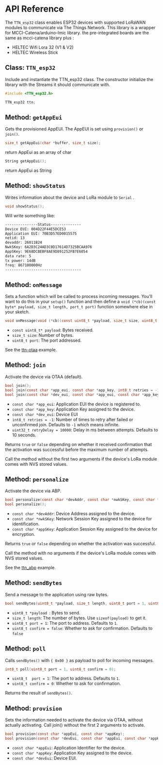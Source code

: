 # API Reference

The `TTN_esp32` class enables ESP32 devices with supported LoRaWAN modules to communicate via The Things Network. This library is a wrapper for MCCI-Catena/arduino-lmic library.  the pre-integrated boards are the same as mcci-catena library plus :
 
 - HELTEC Wifi Lora 32 (V1 & V2)
 - HELTEC Wireless Stick

## Class: `TTN_esp32`

Include and instantiate the TTN_esp32 class. The constructor initialize the library with the Streams it should communicate with. 

```c
#include <TTN_esp32.h>

TTN_esp32 ttn;
```

## Method: `getAppEui`

Gets the provisioned AppEUI. The AppEUI is set using `provision()` or `join()`.

```c
size_t getAppEui(char *buffer, size_t size);
```
return AppEui as an array of char
```c
String getAppEui();
```
return AppEui as String
## Method: `showStatus`

Writes information about the device and LoRa module to `Serial` .

```c
void showStatus();
```

Will write something like:

```bash
---------------Status--------------
Device EUI: 004D22F44E5DCE53
Application EUI: 70B3D57ED0015575
netid: 13
devaddr: 26011B24
NwkSKey: 6A2D3C24AD3C0D17614D7325BCAA976
AppSKey: 9E68DCBEBF8AE9D891252FB7E6054
data rate: 5
tx power: 14dB
freq: 867100000Hz
-----------------------------------
```

## Method: `onMessage`

Sets a function which will be called to process incoming messages. You'll want to do this in your `setup()` function and then define a `void (*cb)(const byte* payload, size_t length, port_t port)` function somewhere else in your sketch.

```c
void onMessage(void (*cb)(const uint8_t *payload, size_t size, uint8_t port));
```

- `const uint8_t* payload`: Bytes received.
- `size_t size`: Number of bytes.
- `uint8_t port`: The port addressed.

See the [ttn-otaa](https://github.com/rgot-org/TheThingsNetwork_esp32/blob/master/examples/ttn-otaa/ttn-otaa.ino) example.

## Method: `join`

Activate the device via OTAA (default).

```c
bool join();
bool join(const char *app_eui, const char *app_key, int8_t retries = -1, uint32_t retryDelay = 10000);
bool join(const char *dev_eui, const char *app_eui, const char *app_key, int8_t retries = -1, uint32_t retryDelay = 10000);
```

- `const char *app_eui`: Application EUI the device is registered to.
- `const char *app_key`: Application Key assigned to the device.
- `const char *dev_eui`: Device EUI 
- `int8_t retries = -1`: Number of times to retry after failed or unconfirmed join. Defaults to `-1` which means infinite.
- `uint32_t retryDelay = 10000`: Delay in ms between attempts. Defaults to 10 seconds.

Returns `true` or `false` depending on whether it received confirmation that the activation was successful before the maximum number of attempts.

Call the method without the first two arguments if the device's LoRa module comes with NVS stored values.

## Method: `personalize`

Activate the device via ABP.

```c
bool personalize(const char *devAddr, const char *nwkSKey, const char *appSKey);
bool personalize();
```

- `const char *devAddr`: Device Address assigned to the device.
- `const char *nwkSKey`: Network Session Key assigned to the device for identification.
- `const char *appSKey`: Application Session Key assigned to the device for encryption.

Returns `true` or `false` depending on whether the activation was successful.

Call the method with no arguments if the device's LoRa module comes with NVS stored values.

See the [ttn_abp](https://github.com/rgot-org/TheThingsNetwork_esp32/tree/master/examples/ttn_abp) example.

## Method: `sendBytes`

Send a message to the application using raw bytes.

```c
bool sendBytes(uint8_t *payload, size_t length, uint8_t port = 1, uint8_t confirm = 0);
```

- `uint8_t *payload `: Bytes to send.
- `size_t length`: The number of bytes. Use `sizeof(payload)` to get it.
- `uint8_t port = 1`: The port to address. Defaults to `1`.
- `uint8_t confirm = false`: Whether to ask for confirmation. Defaults to `false`

## Method: `poll`

Calls `sendBytes()` with `{ 0x00 }` as payload to poll for incoming messages.

```c
int8_t poll(uint8_t port = 1, uint8_t confirm = 0);
```

- `uint8_t  port = 1`: The port to address. Defaults to `1`.
- `uint8_t confirm = 0`: Whether to ask for confirmation.

Returns the result of `sendBytes()`.


## Method: `provision`

Sets the information needed to activate the device via OTAA, without actually activating. Call join() without the first 2 arguments to activate.

```c
bool provision(const char *appEui, const char *appKey);
bool provision(const char *devEui, const char *appEui, const char *appKey);
```

- `const char *appEui`: Application Identifier for the device.
- `const char *appKey`: Application Key assigned to the device.
- `const char *devEui`: Device EUI.



